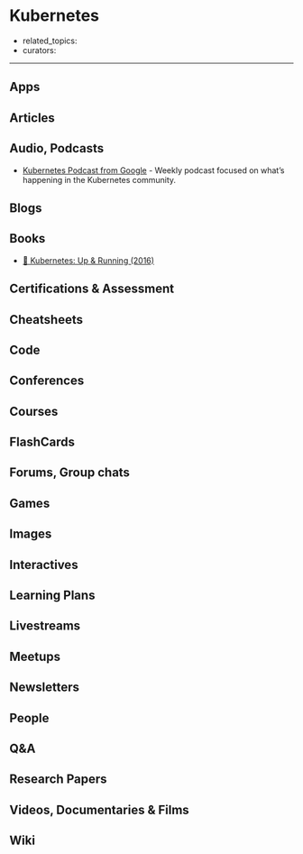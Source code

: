 # Kubernetes

- related_topics:
- curators:

------

## Apps

## Articles

## Audio, Podcasts
- [Kubernetes Podcast from Google](https://overcast.fm/itunes1370049232/kubernetes-podcast-from-google) - Weekly podcast focused on what’s happening in the Kubernetes community.

## Blogs

## Books

- [📕 Kubernetes: Up & Running (2016)](https://www.goodreads.com/book/show/26759355-kubernetes)

## Certifications & Assessment

## Cheatsheets

## Code

## Conferences

## Courses

## FlashCards

## Forums, Group chats

## Games

## Images

## Interactives

## Learning Plans

## Livestreams

## Meetups

## Newsletters

## People

## Q&A

## Research Papers

## Videos, Documentaries & Films

## Wiki
